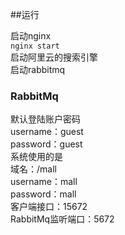 ##运行

启动nginx  
```nginx start```  
启动阿里云的搜索引擎  
启动rabbitmq  



### RabbitMq
默认登陆账户密码  
username：guest  
password：guest  
系统使用的是  
域名：/mall  
username：mall  
password：mall  
客户端接口：15672  
RabbitMq监听端口：5672
